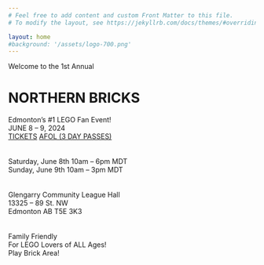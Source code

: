 ```yaml
---
# Feel free to add content and custom Front Matter to this file.
# To modify the layout, see https://jekyllrb.com/docs/themes/#overriding-theme-defaults

layout: home
#background: '/assets/logo-700.png'
---
```

<div class="text-center">
Welcome to the 1st Annual

<h1>NORTHERN BRICKS</h1>
Edmonton’s #1 LEGO Fan Event!

<br/>
JUNE 8 – 9, 2024<br/>
<a class="btn btn-primary" href="{{"/tickets" | relative_url}}">TICKETS</a>&nbsp;<a  class="btn btn-primary" href='https://afol.northernbricks.ca'>AFOL (3 DAY PASSES)</a>
<br>
<br>
<span class="fa-stack fa-lg">
    <i class="fas fa-circle fa-stack-2x"></i>
    <i class="fas fa-calendar-alt fa-stack-1x fa-inverse"></i>
</span>
<br>
Saturday, June 8th 10am – 6pm MDT<br>
Sunday, June 9th 10am – 3pm MDT

<br>
<br>
<span class="fa-stack fa-lg">
    <i class="fas fa-circle fa-stack-2x"></i>
    <i class="fas fa-map-marker-alt fa-stack-1x fa-inverse"></i>
</span>
<br>
Glengarry Community League Hall<br>
13325 – 89 St. NW<br>
Edmonton AB T5E 3K3


<br>
<br>
<span class="fa-stack fa-lg">
    <i class="fas fa-circle fa-stack-2x"></i>
    <i class="fas fa-users fa-stack-1x fa-inverse"></i>
</span>
<br>
Family Friendly<br>
For LEGO Lovers of ALL Ages!<br>
Play Brick Area!
</div>